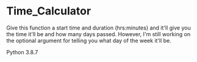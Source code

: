 # Time_Calculator
Give this function a start time and duration (hrs:minutes) and it'll give you the time it'll be and how many days passed. However, I'm still working on the optional argument for telling you what day of the week it'll be. 

Python 3.8.7

